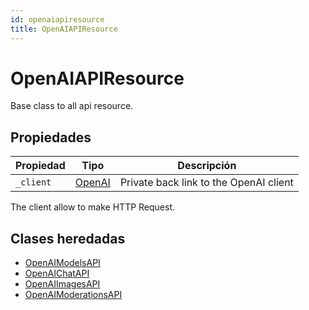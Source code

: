 ```yaml
---
id: openaiapiresource
title: OpenAIAPIResource
---
```


# OpenAIAPIResource

Base class to all api resource.

## Propiedades

| Propiedad | Tipo                | Descripción                            |
| --------- | ------------------- | -------------------------------------- |
| `_client` | [OpenAI](OpenAI.md) | Private back link to the OpenAI client |

The client allow to make HTTP Request.

## Clases heredadas

- [OpenAIModelsAPI](OpenAIModelsAPI.md)
- [OpenAIChatAPI](OpenAIChatAPI.md)
- [OpenAIImagesAPI](OpenAIImagesAPI.md)
- [OpenAIModerationsAPI](OpenAIModerationsAPI.md)
